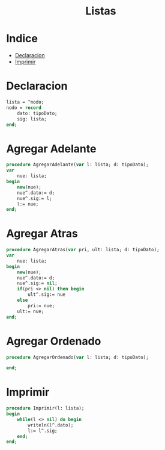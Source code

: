 
<h1 align='center'> Listas </h1>

Indice
=================

   * [Declaracion](#Declaracion)
   * [Imprimir](#imprimir)


Declaracion
===========
```pascal
lista = ^nodo;
nodo = record
    dato: tipoDato;
    sig: lista;
end;
```

Agregar Adelante
===========
```pascal
procedure AgregarAdelante(var l: lista; d: tipoDato);
var
    nue: lista;
begin
    new(nue);
    nue^.dato:= d;
    nue^.sig:= l;
    l:= nue;
end;
```
Agregar Atras
===========
```pascal
procedure AgregarAtras(var pri, ult: lista; d: tipoDato);
var
	nue: lista;
begin
	new(nue);
	nue^.dato:= d;
	nue^.sig:= nil;
	if(pri <> nil) then begin
		ult^.sig:= nue
	else
		pri:= nue;
	ult:= nue;
end;
```
Agregar Ordenado
===========
```pascal
procedure AgregarOrdenado(var l: lista; d: tipoDato);

end;
```

Imprimir
===========
```pascal
procedure Imprimir(l: lista);
begin
    while(l <> nil) do begin
        writeln(l^.dato);
        l:= l^.sig;
    end;
end;
```